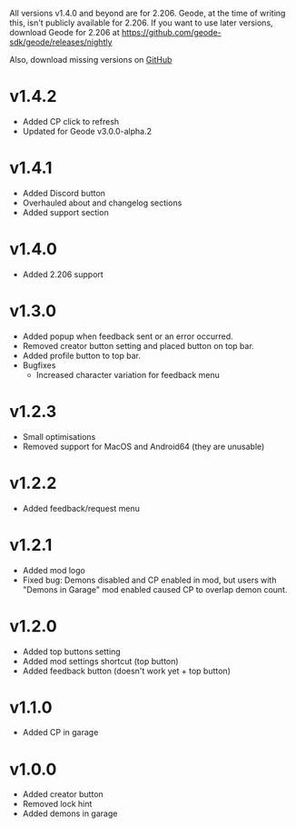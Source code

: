 All versions v1.4.0 and beyond are for 2.206. Geode, at the time of writing this, isn't publicly available for 2.206. If you want to use later versions, download Geode for 2.206 at https://github.com/geode-sdk/geode/releases/nightly

Also, download missing versions on [GitHub](https://github.com/OmgRod/Garage-Plus/releases)

# v1.4.2

- Added CP click to refresh
- Updated for Geode v3.0.0-alpha.2

# v1.4.1

- Added Discord button
- Overhauled about and changelog sections
- Added support section

# v1.4.0

- Added 2.206 support

# v1.3.0

- Added popup when feedback sent or an error occurred.
- Removed creator button setting and placed button on top bar.
- Added profile button to top bar.
- Bugfixes
    - Increased character variation for feedback menu

# v1.2.3

- Small optimisations
- Removed support for MacOS and Android64 (they are unusable)

# v1.2.2

- Added feedback/request menu

# v1.2.1

- Added mod logo
- Fixed bug: Demons disabled and CP enabled in mod, but users with "Demons in Garage" mod enabled caused CP to overlap demon count.

# v1.2.0

- Added top buttons setting
- Added mod settings shortcut (top button)
- Added feedback button (doesn't work yet + top button)

# v1.1.0

- Added CP in garage

# v1.0.0

- Added creator button
- Removed lock hint
- Added demons in garage